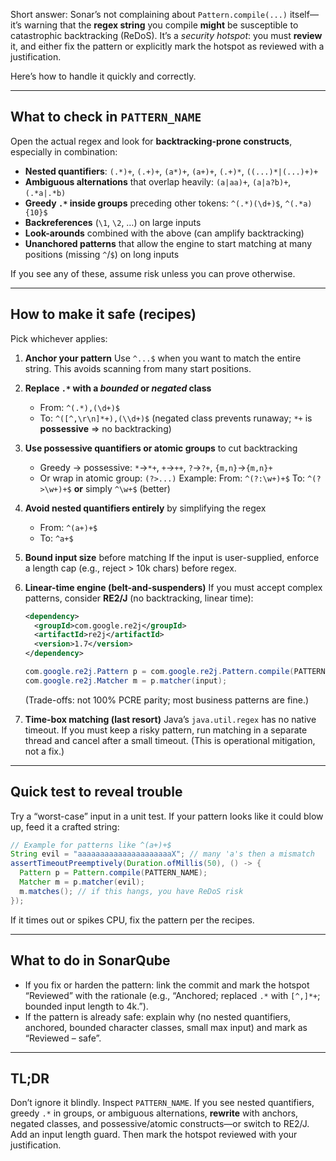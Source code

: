 Short answer: Sonar’s not complaining about `Pattern.compile(...)` itself—it’s warning that the **regex string** you compile **might** be susceptible to catastrophic backtracking (ReDoS). It’s a *security hotspot*: you must **review** it, and either fix the pattern or explicitly mark the hotspot as reviewed with a justification.

Here’s how to handle it quickly and correctly.

---

## What to check in `PATTERN_NAME`

Open the actual regex and look for **backtracking-prone constructs**, especially in combination:

* **Nested quantifiers**: `(.*)+`, `(.+)+`, `(a*)+`, `(a+)+`, `(.+)*`, `((...)*|(...)+)+`
* **Ambiguous alternations** that overlap heavily: `(a|aa)+`, `(a|a?b)+`, `(.*a|.*b)`
* **Greedy `.*` inside groups** preceding other tokens: `^(.*)(\d+)$`, `^(.*a){10}$`
* **Backreferences** (`\1`, `\2`, …) on large inputs
* **Look-arounds** combined with the above (can amplify backtracking)
* **Unanchored patterns** that allow the engine to start matching at many positions (missing `^`/`$`) on long inputs

If you see any of these, assume risk unless you can prove otherwise.

---

## How to make it safe (recipes)

Pick whichever applies:

1. **Anchor your pattern**
   Use `^...$` when you want to match the entire string. This avoids scanning from many start positions.

2. **Replace `.*` with a *bounded* or *negated* class**

   * From: `^(.*),(\d+)$`
   * To: `^([^,\r\n]*+),(\\d+)$`
     (negated class prevents runaway; `*+` is **possessive** ⇒ no backtracking)

3. **Use possessive quantifiers or atomic groups** to cut backtracking

   * Greedy → possessive: `*`→`*+`, `+`→`++`, `?`→`?+`, `{m,n}`→`{m,n}+`
   * Or wrap in atomic group: `(?>...)`
     Example:
     From: `^(?:\w+)+$`
     To: `^(?>\w+)+$` **or** simply `^\w+$` (better)

4. **Avoid nested quantifiers entirely** by simplifying the regex

   * From: `^(a+)+$`
   * To: `^a+$`

5. **Bound input size** before matching
   If the input is user-supplied, enforce a length cap (e.g., reject > 10k chars) before regex.

6. **Linear-time engine (belt-and-suspenders)**
   If you must accept complex patterns, consider **RE2/J** (no backtracking, linear time):

   ```xml
   <dependency>
     <groupId>com.google.re2j</groupId>
     <artifactId>re2j</artifactId>
     <version>1.7</version>
   </dependency>
   ```

   ```java
   com.google.re2j.Pattern p = com.google.re2j.Pattern.compile(PATTERN_NAME);
   com.google.re2j.Matcher m = p.matcher(input);
   ```

   (Trade-offs: not 100% PCRE parity; most business patterns are fine.)

7. **Time-box matching (last resort)**
   Java’s `java.util.regex` has no native timeout. If you must keep a risky pattern, run matching in a separate thread and cancel after a small timeout. (This is operational mitigation, not a fix.)

---

## Quick test to reveal trouble

Try a “worst-case” input in a unit test. If your pattern looks like it could blow up, feed it a crafted string:

```java
// Example for patterns like ^(a+)+$
String evil = "aaaaaaaaaaaaaaaaaaaaaX"; // many 'a's then a mismatch
assertTimeoutPreemptively(Duration.ofMillis(50), () -> {
  Pattern p = Pattern.compile(PATTERN_NAME);
  Matcher m = p.matcher(evil);
  m.matches(); // if this hangs, you have ReDoS risk
});
```

If it times out or spikes CPU, fix the pattern per the recipes.

---

## What to do in SonarQube

* If you fix or harden the pattern: link the commit and mark the hotspot “Reviewed” with the rationale (e.g., “Anchored; replaced `.*` with `[^,]*+`; bounded input length to 4k.”).
* If the pattern is already safe: explain why (no nested quantifiers, anchored, bounded character classes, small max input) and mark as “Reviewed – safe”.

---

## TL;DR

Don’t ignore it blindly. Inspect `PATTERN_NAME`. If you see nested quantifiers, greedy `.*` in groups, or ambiguous alternations, **rewrite** with anchors, negated classes, and possessive/atomic constructs—or switch to RE2/J. Add an input length guard. Then mark the hotspot reviewed with your justification.
